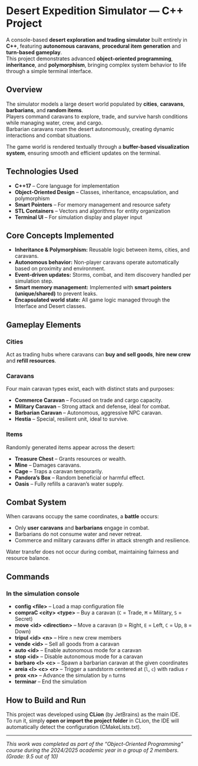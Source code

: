# Desert Expedition Simulator — C++ Project

A console-based **desert exploration and trading simulator** built entirely in **C++**, featuring **autonomous caravans**, **procedural item generation** and **turn-based gameplay**.  
This project demonstrates advanced **object-oriented programming**, **inheritance**, and **polymorphism**, bringing complex system behavior to life through a simple terminal interface.

## Overview

The simulator models a large desert world populated by **cities**, **caravans**, **barbarians**, and **random items**.  
Players command caravans to explore, trade, and survive harsh conditions while managing water, crew, and cargo.  
Barbarian caravans roam the desert autonomously, creating dynamic interactions and combat situations.

The game world is rendered textually through a **buffer-based visualization system**, ensuring smooth and efficient updates on the terminal.



## Technologies Used

- **C++17** – Core language for implementation  
- **Object-Oriented Design** – Classes, inheritance, encapsulation, and polymorphism  
- **Smart Pointers** – For memory management and resource safety  
- **STL Containers** – Vectors and algorithms for entity organization  
- **Terminal UI** – For simulation display and player input  

## Core Concepts Implemented

- **Inheritance & Polymorphism:** Reusable logic between items, cities, and caravans.  
- **Autonomous behavior:** Non-player caravans operate automatically based on proximity and environment.  
- **Event-driven updates:** Storms, combat, and item discovery handled per simulation step.  
- **Smart memory management:** Implemented with **smart pointers (unique/shared)** to prevent leaks.  
- **Encapsulated world state:** All game logic managed through the Interface and Desert classes.  

## Gameplay Elements

### Cities
Act as trading hubs where caravans can **buy and sell goods**, **hire new crew** and **refill resources**.

### Caravans
Four main caravan types exist, each with distinct stats and purposes:
- **Commerce Caravan** – Focused on trade and cargo capacity.  
- **Military Caravan** – Strong attack and defense, ideal for combat.  
- **Barbarian Caravan** – Autonomous, aggressive NPC caravan.  
- **Hestia** – Special, resilient unit, ideal to survive.

### Items
Randomly generated items appear across the desert:
- **Treasure Chest** – Grants resources or wealth.  
- **Mine** – Damages caravans.  
- **Cage** – Traps a caravan temporarily.  
- **Pandora’s Box** – Random beneficial or harmful effect.  
- **Oasis** – Fully refills a caravan’s water supply.

## Combat System

When caravans occupy the same coordinates, a **battle** occurs:
- Only **user caravans** and **barbarians** engage in combat.  
- Barbarians do not consume water and never retreat.  
- Commerce and military caravans differ in attack strength and resilience.  

Water transfer does not occur during combat, maintaining fairness and resource balance.

## Commands

### In the simulation console
- **config \<file\>** – Load a map configuration file  
- **compraC \<city\> \<type\>** – Buy a caravan (`C` = Trade, `M` = Military, `S` = Secret)  
- **move \<id\> \<direction\>** – Move a caravan (`D` = Right, `E` = Left, `C` = Up, `B` = Down)  
- **tripul \<id\> \<n\>** – Hire `n` new crew members  
- **vende \<id\>** – Sell all goods from a caravan  
- **auto \<id\>** – Enable autonomous mode for a caravan  
- **stop \<id\>** – Disable autonomous mode for a caravan  
- **barbaro \<l\> \<c\>** – Spawn a barbarian caravan at the given coordinates  
- **areia \<l\> \<c\> \<r\>** – Trigger a sandstorm centered at (`l`, `c`) with radius `r`  
- **prox \<n\>** – Advance the simulation by `n` turns  
- **terminar** – End the simulation

## How to Build and Run


This project was developed using **CLion** (by JetBrains) as the main IDE.  
To run it, simply **open or import the project folder** in CLion, the IDE will automatically detect the configuration (CMakeLists.txt).  


---
*This work was completed as part of the “Object-Oriented Programming" course during the 2024/2025 academic year in a group of 2 members. (Grade: 9.5 out of 10)*

